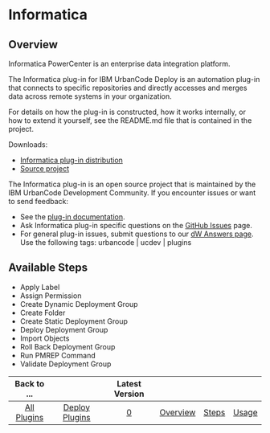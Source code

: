 
Informatica
===========


Overview
--------


Informatica PowerCenter is an enterprise data integration platform.


The Informatica plug-in for IBM UrbanCode Deploy is an automation plug-in that connects to specific repositories and directly accesses and merges data across remote systems in your organization.


For details on how the plug-in is constructed, how it works internally, or how to extend it yourself, see the README.md file that is contained in the project.


Downloads:


* [Informatica plug-in distribution](https://github.com/UrbanCode/Informatica-UCD/releases)
* [Source project](https://github.com/UrbanCode/Informatica-UCD)


The Informatica plug-in is an open source project that is maintained by the IBM UrbanCode Development Community. If you encounter issues or want to send feedback:


* See the [plug-in documentation](https://developer.ibm.com/urbancode/plugindoc/ibmucd/informatica-plugin-in-documentation-home-page/1-2/).
* Ask Informatica plug-in specific questions on the [GitHub Issues](https://github.com/UrbanCode/Informatica-UCD/issues) page.
* For general plug-in issues, submit questions to our [dW Answers page](https://developer.ibm.com/answers/smart-spaces/23/urbancode.html). Use the following tags: urbancode | ucdev | plugins



Available Steps
---------------


* Apply Label
* Assign Permission
* Create Dynamic Deployment Group
* Create Folder
* Create Static Deployment Group
* Deploy Deployment Group
* Import Objects
* Roll Back Deployment Group
* Run PMREP Command
* Validate Deployment Group





|Back to ...||Latest Version||||
| :---: | :---: | :---: | :---: | :---: | :---: |
|[All Plugins](../../index.md)|[Deploy Plugins](../README.md)|[0]()|[Overview](overview.md)|[Steps](steps.md)|[Usage](usage.md)|
